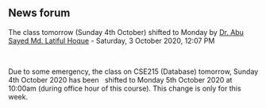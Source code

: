 <h2>News forum</h2><a href="https://moodle.cse.buet.ac.bd/user/view.php?id=12&course=482"></a>
The class tomorrow (Sunday 4th October) shifted to Monday
by <a href="https://moodle.cse.buet.ac.bd/user/view.php?id=12&course=482">Dr. Abu Sayed Md. Latiful Hoque</a> - Saturday, 3 October 2020, 12:07 PM


 

Due to some emergency, the class on CSE215 (Database) tomorrow, Sunday 4th October 2020 has been   shifted to Monday 5th October 2020 at 10:00am (during office hour of this course). This change is only for this week.







